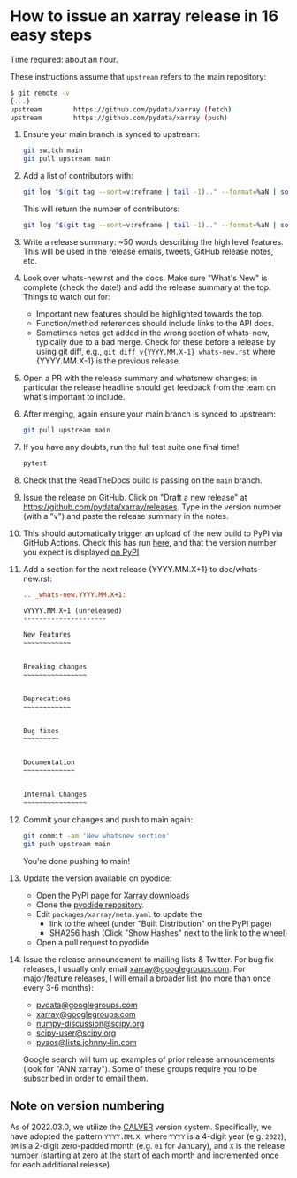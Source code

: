 # How to issue an xarray release in 16 easy steps

Time required: about an hour.

These instructions assume that `upstream` refers to the main repository:

```sh
$ git remote -v
{...}
upstream        https://github.com/pydata/xarray (fetch)
upstream        https://github.com/pydata/xarray (push)
```

<!-- markdownlint-disable MD031 -->

 1. Ensure your main branch is synced to upstream:
     ```sh
     git switch main
     git pull upstream main
     ```
 2. Add a list of contributors with:
    ```sh
    git log "$(git tag --sort=v:refname | tail -1).." --format=%aN | sort -u | perl -pe 's/\n/$1, /'
    ```
    This will return the number of contributors:
    ```sh
    git log "$(git tag --sort=v:refname | tail -1).." --format=%aN | sort -u | wc -l
    ```
 3. Write a release summary: ~50 words describing the high level features. This
    will be used in the release emails, tweets, GitHub release notes, etc.
 4. Look over whats-new.rst and the docs. Make sure "What's New" is complete
    (check the date!) and add the release summary at the top.
    Things to watch out for:
    - Important new features should be highlighted towards the top.
    - Function/method references should include links to the API docs.
    - Sometimes notes get added in the wrong section of whats-new, typically
      due to a bad merge. Check for these before a release by using git diff,
      e.g., `git diff v{YYYY.MM.X-1} whats-new.rst` where {YYYY.MM.X-1} is the previous
      release.
 5. Open a PR with the release summary and whatsnew changes; in particular the
    release headline should get feedback from the team on what's important to include.
 6. After merging, again ensure your main branch is synced to upstream:
     ```sh
     git pull upstream main
     ```
 7. If you have any doubts, run the full test suite one final time!
      ```sh
      pytest
      ```
 8. Check that the ReadTheDocs build is passing on the `main` branch.
 9. Issue the release on GitHub. Click on "Draft a new release" at
    <https://github.com/pydata/xarray/releases>. Type in the version number (with a "v")
    and paste the release summary in the notes.
 10. This should automatically trigger an upload of the new build to PyPI via GitHub Actions.
    Check this has run [here](https://github.com/pydata/xarray/actions/workflows/pypi-release.yaml),
    and that the version number you expect is displayed [on PyPI](https://pypi.org/project/xarray/)
11. Add a section for the next release {YYYY.MM.X+1} to doc/whats-new.rst:
     ```rst
     .. _whats-new.YYYY.MM.X+1:

     vYYYY.MM.X+1 (unreleased)
     ---------------------

     New Features
     ~~~~~~~~~~~~


     Breaking changes
     ~~~~~~~~~~~~~~~~


     Deprecations
     ~~~~~~~~~~~~


     Bug fixes
     ~~~~~~~~~


     Documentation
     ~~~~~~~~~~~~~


     Internal Changes
     ~~~~~~~~~~~~~~~~

     ```
12. Commit your changes and push to main again:
      ```sh
      git commit -am 'New whatsnew section'
      git push upstream main
      ```
    You're done pushing to main!
    
13. Update the version available on pyodide:
    - Open the PyPI page for [Xarray downloads](https://pypi.org/project/xarray/#files)
    - Clone the [pyodide repository](https://github.com/pyodide/pyodide).
    - Edit `packages/xarray/meta.yaml` to update the 
        - link to the wheel (under "Built Distribution" on the PyPI page)
        - SHA256 hash (Click "Show Hashes" next to the link to the wheel)
    - Open a pull request to pyodide

14. Issue the release announcement to mailing lists & Twitter. For bug fix releases, I
    usually only email xarray@googlegroups.com. For major/feature releases, I will email a broader
    list (no more than once every 3-6 months):
      - pydata@googlegroups.com
      - xarray@googlegroups.com
      - numpy-discussion@scipy.org
      - scipy-user@scipy.org
      - pyaos@lists.johnny-lin.com

    Google search will turn up examples of prior release announcements (look for
    "ANN xarray").
    Some of these groups require you to be subscribed in order to email them.

<!-- markdownlint-enable MD013 -->

## Note on version numbering

As of 2022.03.0, we utilize the [CALVER](https://calver.org/) version system.
Specifically, we have adopted the pattern `YYYY.MM.X`, where `YYYY` is a 4-digit
year (e.g. `2022`), `0M` is a 2-digit zero-padded month (e.g. `01` for January), and `X` is the release number (starting at zero at the start of each month and incremented once for each additional release).

